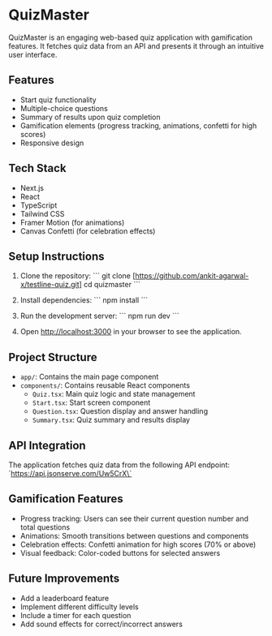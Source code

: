 # QuizMaster

QuizMaster is an engaging web-based quiz application with gamification features. It fetches quiz data from an API and presents it through an intuitive user interface.

## Features

- Start quiz functionality
- Multiple-choice questions
- Summary of results upon quiz completion
- Gamification elements (progress tracking, animations, confetti for high scores)
- Responsive design

## Tech Stack

- Next.js
- React
- TypeScript
- Tailwind CSS
- Framer Motion (for animations)
- Canvas Confetti (for celebration effects)

## Setup Instructions

1. Clone the repository:
   \`\`\`
   git clone [https://github.com/ankit-agarwal-x/testline-quiz.git]
   cd quizmaster
   \`\`\`

2. Install dependencies:
   \`\`\`
   npm install
   \`\`\`

3. Run the development server:
   \`\`\`
   npm run dev
   \`\`\`

4. Open [http://localhost:3000](http://localhost:3000) in your browser to see the application.

## Project Structure

- `app/`: Contains the main page component
- `components/`: Contains reusable React components
  - `Quiz.tsx`: Main quiz logic and state management
  - `Start.tsx`: Start screen component
  - `Question.tsx`: Question display and answer handling
  - `Summary.tsx`: Quiz summary and results display

## API Integration

The application fetches quiz data from the following API endpoint:
\`https://api.jsonserve.com/Uw5CrX\`

## Gamification Features

- Progress tracking: Users can see their current question number and total questions
- Animations: Smooth transitions between questions and components
- Celebration effects: Confetti animation for high scores (70% or above)
- Visual feedback: Color-coded buttons for selected answers

## Future Improvements

- Add a leaderboard feature
- Implement different difficulty levels
- Include a timer for each question
- Add sound effects for correct/incorrect answers

